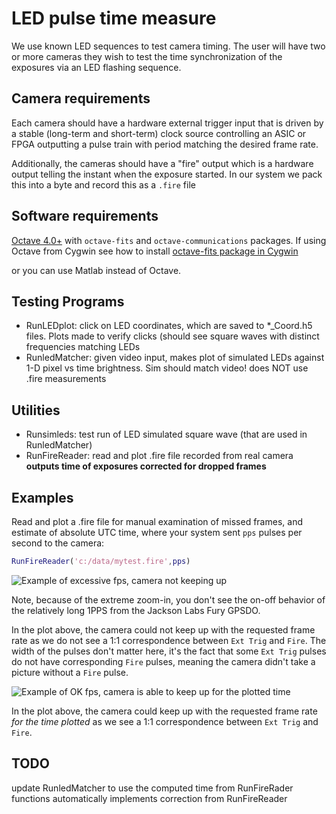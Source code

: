 # LED pulse time measure

We use known LED sequences to test camera timing. The user will have two
or more cameras they wish to test the time synchronization of the
exposures via an LED flashing sequence.

## Camera requirements

Each camera should have a hardware external trigger input that is driven
by a stable (long-term and short-term) clock source controlling an ASIC
or FPGA outputting a pulse train with period matching the desired frame
rate.

Additionally, the cameras should have a \"fire\" output which is a
hardware output telling the instant when the exposure started. In our
system we pack this into a byte and record this as a `.fire` file

## Software requirements

[Octave 4.0+](https://www.gnu.org/software/octave/) with `octave-fits`
and `octave-communications` packages.
If using Octave from Cygwin see how to install
[octave-fits package in Cygwin](https://scivision.dev/using-fitsio-in-octave-under-cygwin/)

or you can use Matlab instead of Octave.

## Testing Programs

* RunLEDplot: click on LED coordinates, which  are saved to *_Coord.h5 files.
  Plots made to verify clicks (should see square waves with distinct frequencies matching LEDs
* RunledMatcher: given video input, makes plot of simulated LEDs against 1-D pixel vs time brightness.
  Sim  should match video! does NOT use .fire measurements

## Utilities

* Runsimleds:      test run of LED simulated square wave (that are used in RunledMatcher)
* RunFireReader:   read and plot .fire file recorded from real camera **outputs time of exposures corrected for dropped frames**

## Examples

Read and plot a .fire file for manual examination of missed frames, and
estimate of absolute UTC time, where your system sent `pps` pulses per
second to the camera:

```matlab
RunFireReader('c:/data/mytest.fire',pps)
```

![Example of excessive fps, camera not keeping up](examples/fail_205fps.png)

Note, because of the extreme zoom-in, you don\'t see the on-off behavior
of the relatively long 1PPS from the Jackson Labs Fury GPSDO.

In the plot above, the camera could not keep up with the requested frame
rate as we do not see a 1:1 correspondence between `Ext Trig` and
`Fire`. The width of the pulses don\'t matter here, it\'s the fact that
some `Ext Trig` pulses do not have corresponding `Fire` pulses, meaning
the camera didn\'t take a picture without a `Fire` pulse.

![Example of OK fps, camera is able to keep up for the plotted time](examples/ok_175fps.png)

In the plot above, the camera could keep up with the requested frame
rate *for the time plotted* as we see a 1:1 correspondence between
`Ext Trig` and `Fire`.

## TODO

update RunledMatcher to use the computed time from RunFireRader functions
automatically implements correction from RunFireReader
